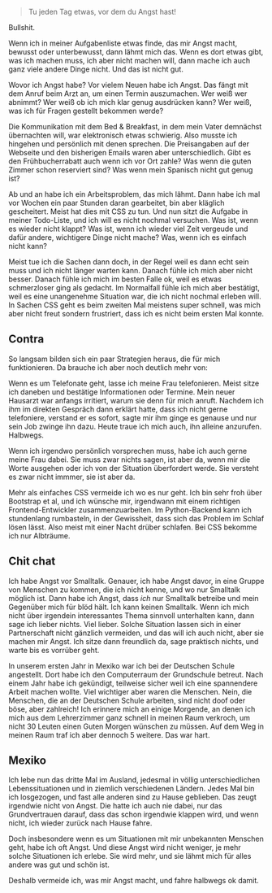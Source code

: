 <!-- 
.. title: Angst (2)
.. slug: angst-2
.. date: 2016-12-07 11:05:50 AM CST
.. tags: private, personal, angst
.. category: 
.. link: 
.. description: 
.. type: 
-->

> Tu jeden Tag etwas, vor dem du Angst hast!

Bullshit.

Wenn ich in meiner Aufgabenliste etwas finde, das mir Angst macht, bewusst oder unterbewusst, dann lähmt mich das. Wenn es dort etwas gibt, was ich machen muss, ich aber nicht machen will, dann mache ich auch ganz viele andere Dinge nicht. Und das ist nicht gut.

Wovor ich Angst habe? Vor vielem Neuen habe ich Angst. Das fängt mit dem Anruf beim Arzt an, um einen Termin auszumachen. Wer weiß wer abnimmt? Wer weiß ob ich mich klar genug ausdrücken kann? Wer weiß, was ich für Fragen gestellt bekommen werde?

<!-- TEASER_END -->

Die Kommunikation mit dem Bed & Breakfast, in dem mein Vater demnächst übernachten will, war elektronisch etwas schwierig. Also musste ich hingehen und persönlich mit denen sprechen. Die Preisangaben auf der Webseite und den bisherigen Emails waren aber unterschiedlich. Gibt es den Frühbucherrabatt auch wenn ich vor Ort zahle? Was wenn die guten Zimmer schon reserviert sind? Was wenn mein Spanisch nicht gut genug ist?

Ab und an habe ich ein Arbeitsproblem, das mich lähmt. Dann habe ich mal vor Wochen ein paar Stunden daran gearbeitet, bin aber kläglich gescheitert. Meist hat dies mit CSS zu tun. Und nun sitzt die Aufgabe in meiner Todo-Liste, und ich will es nicht nochmal versuchen. Was ist, wenn es wieder nicht klappt? Was ist, wenn ich wieder viel Zeit vergeude und dafür andere, wichtigere Dinge nicht mache? Was, wenn ich es einfach nicht kann?

Meist tue ich die Sachen dann doch, in der Regel weil es dann echt sein muss und ich nicht länger warten kann. Danach fühle ich mich aber nicht besser. Danach fühle ich mich im besten Falle ok, weil es etwas schmerzloser ging als gedacht. Im Normalfall fühle ich mich aber bestätigt, weil es eine unangenehme Situation war, die ich nicht nochmal erleben will. In Sachen CSS geht es beim zweiten Mal meistens super schnell, was mich aber nicht freut sondern frustriert, dass ich es nicht beim ersten Mal konnte.

## Contra

So langsam bilden sich ein paar Strategien heraus, die für mich funktionieren. Da brauche ich aber noch deutlich mehr von:

Wenn es um Telefonate geht, lasse ich meine Frau telefonieren. Meist sitze ich daneben und bestätige Informationen oder Termine. Mein neuer Hausarzt war anfangs irritiert, warum sie denn für mich anruft. Nachdem ich ihm im direkten Gespräch dann erklärt hatte, dass ich nicht gerne telefoniere, verstand er es sofort, sagte mir ihm ginge es genause und nur sein Job zwinge ihn dazu. Heute traue ich mich auch, ihn alleine anzurufen. Halbwegs.

Wenn ich irgendwo persönlich vorsprechen muss, habe ich auch gerne meine Frau dabei. Sie muss zwar nichts sagen, ist aber da, wenn mir die Worte ausgehen oder ich von der Situation überfordert werde. Sie versteht es zwar nicht immmer, sie ist aber da.

Mehr als einfaches CSS vermeide ich wo es nur geht. Ich bin sehr froh über Bootstrap et al, und ich wünsche mir, irgendwann mit einem richtigen Frontend-Entwickler zusammenzuarbeiten. Im Python-Backend kann ich stundenlang rumbasteln, in der Gewissheit, dass sich das Problem im Schlaf lösen lässt. Also meist mit einer Nacht drüber schlafen. Bei CSS bekomme ich nur Albträume.

## Chit chat

Ich habe Angst vor Smalltalk. Genauer, ich habe Angst davor, in eine Gruppe von Menschen zu kommen, die ich nicht kenne, und wo nur Smalltalk möglich ist. Dann habe ich Angst, dass _ich_ nur Smalltalk betreibe und mein Gegenüber mich für blöd hält. Ich kann keinen Smalltalk. Wenn ich mich nicht über irgendein interessantes Thema sinnvoll unterhalten kann, dann sage ich lieber nichts. Viel lieber. Solche Situation lassen sich in einer Partnerschaft nicht gänzlich vermeiden, und das will ich auch nicht, aber sie machen mir Angst. Ich sitze dann freundlich da, sage praktisch nichts, und warte bis es vorrüber geht.

In unserem ersten Jahr in Mexiko war ich bei der Deutschen Schule angestellt. Dort habe ich den Computerraum der Grundschule betreut. Nach einem Jahr habe ich gekündigt, teilweise sicher weil ich eine spannendere Arbeit machen wollte. Viel wichtiger aber waren die Menschen. Nein, die Menschen, die an der Deutschen Schule arbeiten, sind nicht doof oder böse, aber zahlreich! Ich erinnere mich an einige Morgende, an denen ich mich aus dem Lehrerzimmer ganz schnell in meinen Raum verkroch, um nicht 30 Leuten einen Guten Morgen wünschen zu müssen. Auf dem Weg in meinen Raum traf ich aber dennoch 5 weitere. Das war hart.

## Mexiko

Ich lebe nun das dritte Mal im Ausland, jedesmal in völlig unterschiedlichen Lebenssituationen und in ziemlich verschiedenen Ländern. Jedes Mal bin ich losgezogen, und fast alle anderen sind zu Hause geblieben. Das zeugt irgendwie nicht von Angst. Die hatte ich auch nie dabei, nur das Grundvertrauen darauf, dass das schon irgendwie klappen wird, und wenn nicht, ich wieder zurück nach Hause fahre.

Doch insbesondere wenn es um Situationen mit mir unbekannten Menschen geht, habe ich oft Angst. Und diese Angst wird nicht weniger, je mehr solche Situationen ich erlebe. Sie wird mehr, und sie lähmt mich für alles andere was gut und schön ist.

Deshalb vermeide ich, was mir Angst macht, und fahre halbwegs ok damit.







